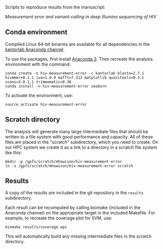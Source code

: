 Scripts to reproduce results from the manuscript:

*Measurement error and variant-calling in deep Illumina sequencing of HIV*

## Conda environment

Compiled Linux 64-bit binaries are available for all dependencies in the
[kantorlab Anaconda channel](https://anaconda.org/kantorlab).

To use the packages, first install [Anaconda 3](https://conda.io/miniconda.html).
Then recreate the analysis environment with the command:

    conda create -n hiv-measurement-error -c kantorlab blastn=2.7.1 hivmmer=0.1.1 iva=1.0.9 mafft=7.313 matplotlib quasitools=0.3.1 scons=3.0.1.1 trimmomatic=0.36
    conda install -n hiv-measurement-error seaborn

To activate the environment, use:

    source activate hiv-measurement-error

## Scratch directory

The analysis will generate many large intermediate files that should be written
to a file system with good performance and capacity. All of these files are
placed in the "scratch" subdirectory, which you need to create. On our HPC
system we create it as a link to a directory in a scratch file system like
this:

    mkdir -p /gpfs/scratch/mhowison/hiv-measurement-error
    ln -s /gpfs/scratch/mhowison/hiv-measurement-error scratch

## Results

A copy of the results are included in the git repository in the `results`
subdirectory.

Each result can be recomputed by calling biomake (included in the Anaconda
channel) on the appropriate target in the included Makefile. For example, to
recreate
the coverage plot for 5VM, use:

    biomake results/coverage.eps

This will automatically build any missing intermediate files in the scratch
directory.
